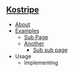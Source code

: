 ## [Kostripe]()
 - [About](about)
 - [Examples](examples)
     - [Sub Page](category/sub-page)
     - [Another](category/another)
         - [Sub sub page](category/another/sub-page)
 - Usage
     - Implementing